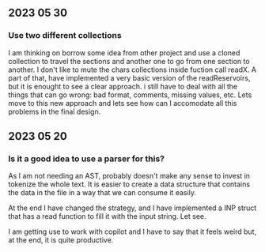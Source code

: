 ## 2023 05 30

### Use two different collections

I am thinking on borrow some idea from other project and use a cloned collection to travel the sections and another one to go from one section to another. I don't like to mute the chars collections inside fuction call readX. A part of that,  have implemented a very basic version of the readReservoirs, but it is enought to see a clear approach. i still have to deal with all the things that can go wrong: bad format, comments, missing values, etc. Lets move to this new approach and lets see how can I accomodate all this problems in the final design.


## 2023 05 20

### Is it a good idea to use a parser for this?

As I am not needing an AST, probably doesn't make any sense to invest in tokenize the whole text. It is easier to create a data structure that contains the data in the file in a way that we can consume it easily.

At the end I have changed the strategy, and I have implemented a INP struct that has a read function to fill it with the input string. Let see. 

I am getting use to work with copilot and I have to say that it feels weird but, at the end, it is quite productive.

